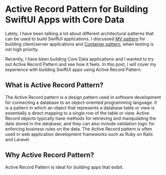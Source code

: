 # Active Record Pattern for Building SwiftUI Apps with Core Data  

Lately, I have been talking a lot about different architectural patterns that can be used to build SwiftUI applications. I discussed [MV pattern](https://azamsharp.com/2022/10/06/practical-mv-pattern-crud.html) for building client/server applications and [Container pattern](https://azamsharp.com/2023/01/24/introduction-to-container-pattern.html), when testing is not high priority.  

Recently, I have been building Core Data applications and I wanted to try out Active Record Pattern and see how it feels. In this post, I will cover my experience with building SwiftUI apps using Active Record Pattern.

## What is Active Record Pattern? 

The Active Record pattern is a design pattern used in software development for connecting a database to an object-oriented programming language. It is a pattern in which an object that represents a database table or view is essentially a direct mapping to a single row of the table or view. Active Record objects typically have methods for retrieving and manipulating the data stored in the database, and they can also include validation logic for enforcing business rules on the data. The Active Record pattern is often used in web application development frameworks such as Ruby on Rails and Laravel.

## Why Active Record Pattern?

Active Record Pattern is ideal for building apps that exibit.  




